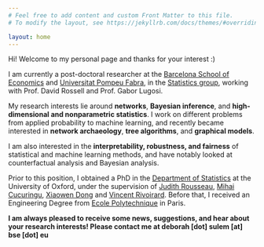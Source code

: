 ```yaml
---
# Feel free to add content and custom Front Matter to this file.
# To modify the layout, see https://jekyllrb.com/docs/themes/#overriding-theme-defaults

layout: home
---
```





Hi! Welcome to my personal page and thanks for your interest :)

I am currently a post-doctoral researcher at the [Barcelona School of Economics](https://bse.eu/) and [Universitat Pompeu Fabra](https://www.upf.edu/), in the [Statistics group](https://sites.google.com/view/stats-upf/), working with Prof. David Rossell and Prof. Gabor Lugosi.

My research interests lie around **networks**,  **Bayesian inference**, and **high-dimensional and nonparametric statistics**. I work on different problems from applied probability to machine learning, and recently became interested in **network archaeology**, **tree algorithms**, and **graphical models**.

I am also interested in the **interpretability, robustness, and fairness** of statistical and machine learning methods, and have notably looked at counterfactual analysis and Bayesian analysis.

Prior to this position, I obtained a PhD in the [Department of Statistics](http://www.stats.ox.ac.uk/) at the University of Oxford, under the supervision of [Judith Rousseau](http://www.stats.ox.ac.uk/~rousseau/), [Mihai Cucuringu](http://www.stats.ox.ac.uk/~cucuringu), [Xiaowen Dong](https://web.media.mit.edu/~xdong/) and [Vincent Rivoirard](https://www.ceremade.dauphine.fr/~rivoirar/).
Before that, I received an Engineering Degree from [Ecole Polytechnique](https://www.polytechnique.edu/) in Paris. 


**I am always pleased to receive some news, suggestions, and hear about your research interests! Please contact me at deborah [dot] sulem [at] bse [dot] eu**
